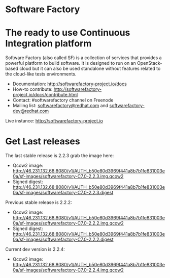 Software Factory
================

# The ready to use Continuous Integration platform

Software Factory (also called SF) is a collection of services that provides
a powerful platform to build software. It is designed to
run on an OpenStack-based cloud but it can also be used standalone
without features related to the cloud-like tests environments.

* Documentation: http://softwarefactory-project.io/docs
* How-to contribute: http://softwarefactory-project.io/docs/contribute.html
* Contact: #softwarefactory channel on Freenode
* Mailing list: softwarefactory@redhat.com and softwarefactory-dev@redhat.com

Live instance: http://softwarefactory-project.io

# Get Last releases

The last stable release is 2.2.3 grab the image here:

* Qcow2 image: http://46.231.132.68:8080/v1/AUTH_b50e80d3969f441a8b7b1fe831003e0a/sf-images/softwarefactory-C7.0-2.2.3.img.qcow2
* Signed digest: http://46.231.132.68:8080/v1/AUTH_b50e80d3969f441a8b7b1fe831003e0a/sf-images/softwarefactory-C7.0-2.2.3.digest

Previous stable release is 2.2.2:

* Qcow2 image: http://46.231.132.68:8080/v1/AUTH_b50e80d3969f441a8b7b1fe831003e0a/sf-images/softwarefactory-C7.0-2.2.2.img.qcow2
* Signed digest: http://46.231.132.68:8080/v1/AUTH_b50e80d3969f441a8b7b1fe831003e0a/sf-images/softwarefactory-C7.0-2.2.2.digest

Current dev version is 2.2.4:

* Qcow2 image: http://46.231.132.68:8080/v1/AUTH_b50e80d3969f441a8b7b1fe831003e0a/sf-images/softwarefactory-C7.0-2.2.4.img.qcow2
